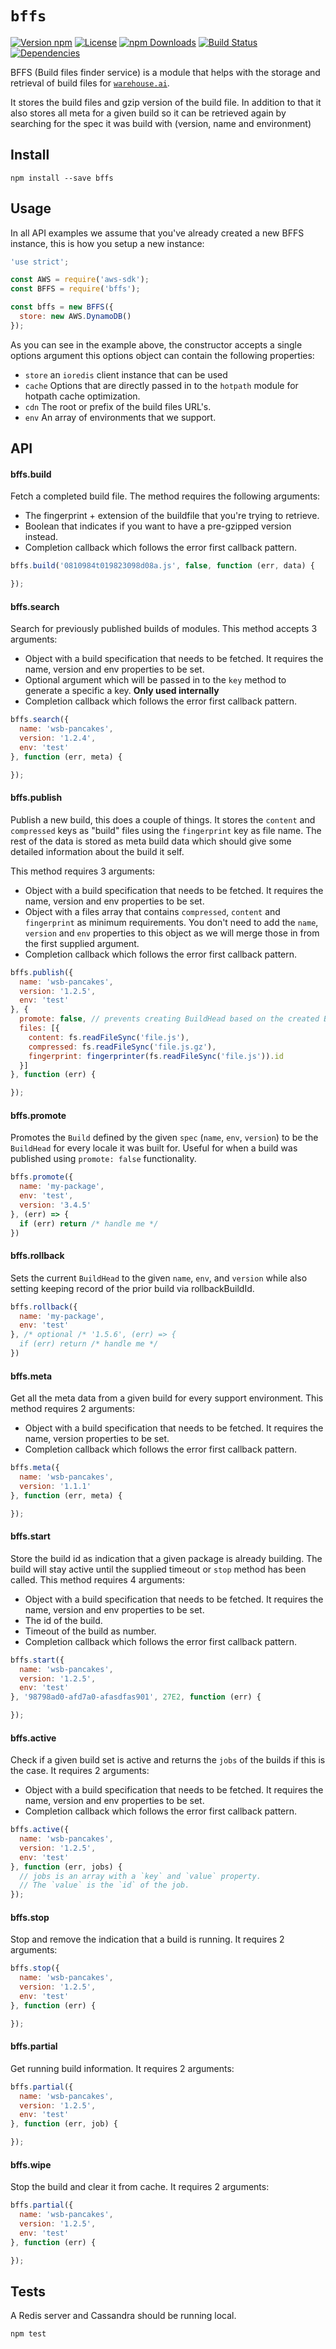 # `bffs`

[![Version npm](https://img.shields.io/npm/v/bffs.svg?style=flat-square)](https://www.npmjs.com/package/bffs)
[![License](https://img.shields.io/npm/l/wrhs.svg?style=flat-square)](https://github.com/warehouseai/bffs/blob/master/LICENSE)
[![npm Downloads](https://img.shields.io/npm/dm/bffs.svg?style=flat-square)](https://npmcharts.com/compare/bffs?minimal=true)
[![Build Status](https://travis-ci.org/warehouseai/bffs.svg?branch=master)](https://travis-ci.org/warehouseai/bffs)
[![Dependencies](https://img.shields.io/david/warehouseai/bffs.svg?style=flat-square)](https://github.com/warehouseai/bffs/blob/master/package.json)

BFFS (Build files finder service) is a module that helps with the storage and
retrieval of build files for [`warehouse.ai`][warehouse.ai].

It stores the build files and gzip version of the build file. In addition to
that it also stores all meta for a given build so it can be retrieved again by
searching for the spec it was build with (version, name and environment)

## Install

```
npm install --save bffs
```

## Usage

In all API examples we assume that you've already created a new BFFS instance,
this is how you setup a new instance:

```js
'use strict';

const AWS = require('aws-sdk');
const BFFS = require('bffs');

const bffs = new BFFS({
  store: new AWS.DynamoDB()
});
```

As you can see in the example above, the constructor accepts a single options
argument this options object can contain the following properties:

- `store` an  `ioredis` client instance that can be used
- `cache` Options that are directly passed in to the `hotpath` module for
  hotpath cache optimization.
- `cdn` The root or prefix of the build files URL's.
- `env` An array of environments that we support.

## API

#### bffs.build

Fetch a completed build file. The method requires the following arguments:

- The fingerprint + extension of the buildfile that you're trying to retrieve.
- Boolean that indicates if you want to have a pre-gzipped version instead.
- Completion callback which follows the error first callback pattern.

```js
bffs.build('0810984t019823098d08a.js', false, function (err, data) {

});
```

#### bffs.search

Search for previously published builds of modules. This method accepts 3
arguments:

- Object with a build specification that needs to be fetched. It requires the
  name, version and env properties to be set.
- Optional argument which will be passed in to the `key` method to generate a
  specific a key. **Only used internally**
- Completion callback which follows the error first callback pattern.

```js
bffs.search({
  name: 'wsb-pancakes',
  version: '1.2.4',
  env: 'test'
}, function (err, meta) {

});
```

#### bffs.publish

Publish a new build, this does a couple of things. It stores the `content`
and `compressed` keys as "build" files using the `fingerprint` key as file name.
The rest of the data is stored as meta build data which should give some
detailed information about the build it self.

This method requires 3 arguments:

- Object with a build specification that needs to be fetched. It requires the
  name, version and env properties to be set.
- Object with a files array that contains `compressed`, `content` and
  `fingerprint` as minimum requirements.
  You don't need to add the `name`, `version` and `env` properties to this
  object as we will merge those in from the first supplied argument.
- Completion callback which follows the error first callback pattern.

```js
bffs.publish({
  name: 'wsb-pancakes',
  version: '1.2.5',
  env: 'test'
}, {
  promote: false, // prevents creating BuildHead based on the created Build
  files: [{
    content: fs.readFileSync('file.js'),
    compressed: fs.readFileSync('file.js.gz'),
    fingerprint: fingerprinter(fs.readFileSync('file.js')).id
  }]
}, function (err) {

});
```

#### bffs.promote

Promotes the `Build` defined by the given `spec` (`name`, `env`, `version`) to
be the `BuildHead` for every locale it was built for. Useful for when a build
was published using `promote: false` functionality.

```js
bffs.promote({
  name: 'my-package',
  env: 'test',
  version: '3.4.5'
}, (err) => {
  if (err) return /* handle me */
})

```

#### bffs.rollback

Sets the current `BuildHead` to the given `name`, `env`, and `version` while
also setting keeping record of the prior build via rollbackBuildId.

```js
bffs.rollback({
  name: 'my-package',
  env: 'test'
}, /* optional /* '1.5.6', (err) => {
  if (err) return /* handle me */
})

```


#### bffs.meta

Get all the meta data from a given build for every support environment. This
method requires 2 arguments:

- Object with a build specification that needs to be fetched. It requires the
  name, version properties to be set.
- Completion callback which follows the error first callback pattern.

```js
bffs.meta({
  name: 'wsb-pancakes',
  version: '1.1.1'
}, function (err, meta) {

});
```

#### bffs.start

Store the build id as indication that a given package is already building. The
build will stay active until the supplied timeout or `stop` method has been
called. This method requires 4 arguments:

- Object with a build specification that needs to be fetched. It requires the
  name, version and env properties to be set.
- The id of the build.
- Timeout of the build as number.
- Completion callback which follows the error first callback pattern.

```js
bffs.start({
  name: 'wsb-pancakes',
  version: '1.2.5',
  env: 'test'
}, '98798ad0-afd7a0-afasdfas901', 27E2, function (err) {

});
```

#### bffs.active

Check if a given build set is active and returns the `jobs` of the builds
if this is the case. It requires 2 arguments:

- Object with a build specification that needs to be fetched. It requires the
  name, version and env properties to be set.
- Completion callback which follows the error first callback pattern.

```js
bffs.active({
  name: 'wsb-pancakes',
  version: '1.2.5',
  env: 'test'
}, function (err, jobs) {
  // jobs is an array with a `key` and `value` property.
  // The `value` is the `id` of the job.
});
```

#### bffs.stop

Stop and remove the indication that a build is running. It requires 2 arguments:

```js
bffs.stop({
  name: 'wsb-pancakes',
  version: '1.2.5',
  env: 'test'
}, function (err) {

});
```

#### bffs.partial

Get running build information. It requires 2 arguments:

```js
bffs.partial({
  name: 'wsb-pancakes',
  version: '1.2.5',
  env: 'test'
}, function (err, job) {

});
```

#### bffs.wipe

Stop the build and clear it from cache. It requires 2 arguments:

```js
bffs.partial({
  name: 'wsb-pancakes',
  version: '1.2.5',
  env: 'test'
}, function (err) {

});
```

## Tests

A Redis server and Cassandra should be running local.

```sh
npm test
```

[warehouse.ai]: https://github.com/godaddy/warehouse.ai
